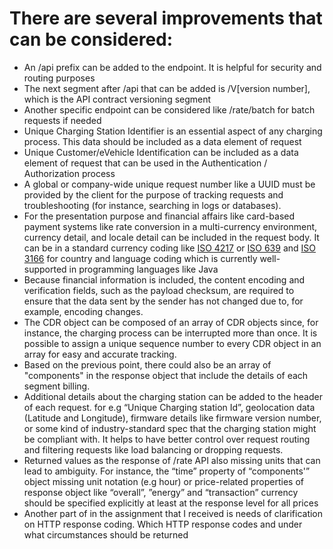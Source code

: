 # There are several improvements that can be considered:

* An /api prefix can be added to the endpoint. It is helpful for security and routing purposes
* The next segment after /api that can be added is /V[version number], which is the API contract versioning segment
* Another specific endpoint can be considered like /rate/batch for batch requests if needed
* Unique Charging Station Identifier is an essential aspect of any charging process. This data should be included as a
  data element of request
* Unique Customer/eVehicle Identification can be included as a data element of request that can be used in the
  Authentication / Authorization process
* A global or company-wide unique request number like a UUID must be provided by the client for the purpose of tracking
  requests and troubleshooting (for instance, searching in logs or databases).
* For the presentation purpose and financial affairs like card-based payment systems like rate conversion in a
  multi-currency environment, currency detail, and locale detail can be included in the request body. It can be in a
  standard currency coding like [ISO 4217](https://en.wikipedia.org/wiki/ISO_4217)
  or [ISO 639](https://en.wikipedia.org/wiki/ISO_639) and [ISO 3166](https://en.wikipedia.org/wiki/ISO_3166) for country
  and language coding which is currently well- supported in programming languages like Java
* Because financial information is included, the content encoding and verification fields, such as the payload checksum,
  are required to ensure that the data sent by the sender has not changed due to, for example, encoding changes.
* The CDR object can be composed of an array of CDR objects since, for instance, the charging process can be interrupted
  more than once. It is possible to assign a unique sequence number to every CDR object in an array for easy and
  accurate tracking.
* Based on the previous point, there could also be an array of "components" in the response object that include the
  details of each segment billing.
* Additional details about the charging station can be added to the header of each request. for e.g “Unique Charging
  station Id”, geolocation data (Latitude and Longitude), firmware details like firmware version number, or some kind of
  industry-standard spec that the charging station might be compliant with. It helps to have better control over request
  routing and filtering requests like load balancing or dropping requests.
* Returned values as the response of /rate API also missing units that can lead to ambiguity. For instance, the “time”
  property of “components'” object missing unit notation (e.g hour) or price-related properties of response object like
  “overall”, ”energy” and “transaction” currency should be specified explicitly at least at the response level for all
  prices
* Another part of in the assignment that I received is needs of clarification on HTTP response coding. Which HTTP
  response codes and under what circumstances should be returned